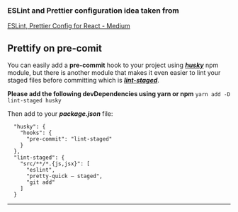 ### ESLint and Prettier configuration idea taken from

[ESLint, Prettier Config for React - Medium](https://brygrill.medium.com/create-react-app-with-typescript-eslint-prettier-and-github-actions-f3ce6a571c97)

## Prettify on pre-comit

You can easily add a **pre-commit** hook to your project using [**_husky_**](https://www.npmjs.com/package/husky) npm module, but there is another module that makes it even easier to lint your staged files before committing which is [**_lint-staged_**](https://www.npmjs.com/package/lint-staged).

**Please add the following devDependencies using yarn or npm**
`yarn add -D  lint-staged husky`

Then add to your  **_package.json_**  file:

      "husky": {
        "hooks": {
          "pre-commit": "lint-staged"
        }
      },
      "lint-staged": {
        "src/**/*.{js,jsx}": [
          "eslint",
          "pretty-quick — staged",
          "git add"
        ]
      }

---
